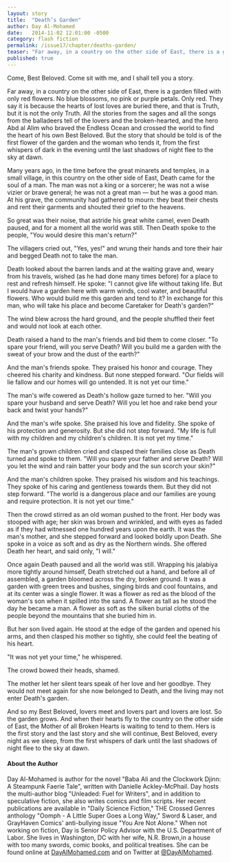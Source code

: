```yaml
---
layout: story
title:  "Death’s Garden"
author: Day Al-Mohamed
date:   2014-11-02 12:01:00 -0500
category: flash fiction
permalink: /issue17/chapter/deaths-garden/
teaser: "Far away, in a country on the other side of East, there is a garden filled with only red flowers."
published: true
---
```


Come, Best Beloved. Come sit with me, and I shall tell you a story.

Far away, in a country on the other side of East, there is a garden filled with only red flowers. No blue blossoms, no pink or purple petals. Only red. They say it is because the hearts of lost loves are buried there, and that is Truth, but it is not the only Truth. All the stories from the sages and all the songs from the balladeers tell of the lovers and the broken-hearted, and the hero Abd al Alim who braved the Endless Ocean and crossed the world to find the heart of his own Best Beloved. But the story that should be told is of the first flower of the garden and the woman who tends it, from the first whispers of dark in the evening until the last shadows of night flee to the sky at dawn.

Many years ago, in the time before the great minarets and temples, in a small village, in this country on the other side of East, Death came for the soul of a man. The man was not a king or a sorcerer; he was not a wise vizier or brave general; he was not a great man — but he was a good man. At his grave, the community had gathered to mourn: they beat their chests and rent their garments and shouted their grief to the heavens.

So great was their noise, that astride his great white camel, even Death paused, and for a moment all the world was still. Then Death spoke to the people, "You would desire this man's return?"

The villagers cried out, "Yes, yes!" and wrung their hands and tore their hair and begged Death not to take the man.

Death looked about the barren lands and at the waiting grave and, weary from his travels, wished (as he had done many times before) for a place to rest and refresh himself. He spoke: "I cannot give life without taking life. But I would have a garden here with warm winds, cool water, and beautiful flowers. Who would build me this garden and tend to it?  In exchange for this man, who will take his place and become Caretaker for Death's garden?"

The wind blew across the hard ground, and the people shuffled their feet and would not look at each other.

Death raised a hand to the man's friends and bid them to come closer. "To spare your friend, will you serve Death? Will you build me a garden with the sweat of your brow and the dust of the earth?"

And the man's friends spoke. They praised his honor and courage. They cheered his charity and kindness. But none stepped forward. "Our fields will lie fallow and our homes will go untended. It is not yet our time."

The man's wife cowered as Death's hollow gaze turned to her. "Will you spare your husband and serve Death? Will you let hoe and rake bend your back and twist your hands?"

And the man's wife spoke. She praised his love and fidelity. She spoke of his protection and generosity. But she did not step forward. "My life is full with my children and my children's children. It is not yet my time."

The man's grown children cried and clasped their families close as Death turned and spoke to them. "Will you spare your father and serve Death? Will you let the wind and rain batter your body and the sun scorch your skin?"

And the man's children spoke. They praised his wisdom and his teachings. They spoke of his caring and gentleness towards them. But they did not step forward. "The world is a dangerous place and our families are young and require protection. It is not yet our time."

Then the crowd stirred as an old woman pushed to the front. Her body was stooped with age; her skin was brown and wrinkled, and with eyes as faded as if they had witnessed one hundred years upon the earth.  It was the man's mother, and she stepped forward and looked boldly upon Death. She spoke in a voice as soft and as dry as the Northern winds. She offered Death her heart, and said only, "I will."

Once again Death paused and all the world was still. Wrapping his jalabiya more tightly around himself, Death stretched out a hand, and before all of assembled, a garden bloomed across the dry, broken ground. It was a garden with green trees and bushes, singing birds and cool fountains, and at its center was a single flower. It was a flower as red as the blood of the woman's son when it spilled into the sand. A flower as tall as he stood the day he became a man. A flower as soft as the silken burial cloths of the people beyond the mountains that she buried him in.

But her son lived again. He stood at the edge of the garden and opened his arms, and then clasped his mother so tightly, she could feel the beating of his heart.

"It was not yet your time," he whispered.

The crowd bowed their heads, shamed.

The mother let her silent tears speak of her love and her goodbye.  They would not meet again for she now belonged to Death, and the living may not enter Death's garden.

And so my Best Beloved, lovers meet and lovers part and lovers are lost. So the garden grows. And when their hearts fly to the country on the other side of East, the Mother of all Broken Hearts is waiting to tend to them. Hers is the first story and the last story and she will continue, Best Beloved, every night as we sleep, from the first whispers of dark until the last shadows of night flee to the sky at dawn.

#### About the Author

Day Al-Mohamed is author for the novel "Baba Ali and the Clockwork Djinn: A Steampunk Faerie Tale", written with Danielle Ackley-McPhail. Day hosts the multi-author blog "Unleaded: Fuel for Writers", and in addition to speculative fiction, she also writes comics and film scripts. Her recent publications are available in "Daily Science Fiction," THE Crossed Genres anthology "Oomph - A Little Super Goes a Long Way," Sword & Laser, and GrayHaven Comics' anti-bullying issue "You Are Not Alone." When not working on fiction, Day is Senior Policy Advisor with the U.S. Department of Labor. She lives in Washington, DC with her wife, N.R. Brown,in a house with too many swords, comic books, and political treatises. She can be found online at [DayAlMohamed.com](http://www.DayAlMohamed.com) and on Twitter at [@DayAlMohamed](http"//twitter.com/DayAlMohamed).
